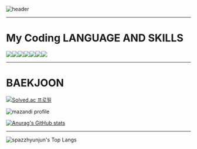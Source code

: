 ![header](https://capsule-render.vercel.app/api?type=rect&color=000000&height=180&section=header&text="SpazzHyunJun"&fontSize=70&fontColor=FFFFFF)

---

# **My Coding LANGUAGE AND SKILLS**

<img src="https://img.shields.io/badge/HTML5-FFFFFF?style=flat&logo=HTML5&logoColor=black"/><img src="https://img.shields.io/badge/HTML Academy-FFFFFF?style=flat&logo=HTML5&logoColor=black"/><img src="https://img.shields.io/badge/JavaScript-FFFFFF?style=flat&logo=HTML5&logoColor=black"/><img src="https://img.shields.io/badge/Unity-FFFFFF?style=flat&logo=Unity&logoColor=black"/><img src="https://img.shields.io/badge/Adobe Premiere Pro-FFFFFF?style=flat&logo=Adobe Premiere Pro&logoColor=black"/><img src="https://img.shields.io/badge/CSS3-FFFFFF?style=flat&logo=CSS3&logoColor=black"/><img src="https://img.shields.io/badge/Python-FFFFFF?style=flat&logo=Python&logoColor=black"/>

---


# **BAEKJOON**


[![Solved.ac
프로필](http://mazassumnida.wtf/api/v2/generate_badge?boj=lanlaria)](https://solved.ac/lanlaria)

![mazandi profile](http://mazandi.herokuapp.com/api?handle=lanlaria&theme=dark)

[![Anurag's GitHub stats](https://github-readme-stats.vercel.app/api?username=spazzhyunjun)](https://github.com/spazzhyunjun/github-readme-stats)

---


![spazzhyunjun's Top Langs](https://github-readme-stats.vercel.app/api/top-langs?username=spazzhyunjun&layout=compact&theme=white)
